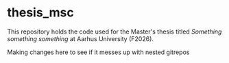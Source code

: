 # thesis_msc

This repository holds the code used for the Master's thesis titled *Something something something* at Aarhus University (F2026).

Making changes here to see if it messes up with nested gitrepos